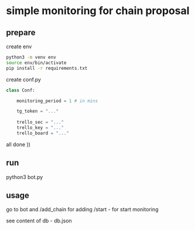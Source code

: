 # simple monitoring for chain proposal


## prepare

create env
```bash
python3 -m venv env
source env/bin/activate
pip install -r requirements.txt
```

create conf.py

```python
class Conf:

    monitoring_period = 1 # in mins

    tg_token = "..."
    
    trello_sec = "..."
    trello_key = "..."
    trello_board = "..."
```

all done ))

## run 

python3 bot.py

## usage

go to bot and /add_chain for adding 
/start - for start monitoring



see content of db - db.json